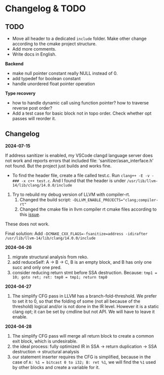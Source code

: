 # Changelog & TODO

## TODO

- Move all header to a dedicated `include` folder. Make other change according to the cmake project structure.
- Add more comments.
- Write docs in English.

**Backend**
- make null pointer constant really NULL instead of 0.
- add typedef for boolean constant
- handle unordered float pointer operation

**Type recovery**
- how to handle dynamic call using function pointer? how to traverse reverse post order?
- Add a test case for basic block not in topo order. Check whether opt passes will reorder it.

## Changelog

**2024-07-15**

If address sanitizer is enabled, my VSCode clangd language server does not work and reports errors that included file: 'sanitizer/asan_interface.h' not found. But the project just builds and works fine.

- To find the header file, create a file called test.c. Run `clang++ -E -v -### -x c++ test.c`. And I found that the header is under `/usr/lib/llvm-14/lib/clang/14.0.0/include`

1. Try to rebuild my debug version of LLVM with compiler-rt. 
   1. Changed the build script: `-DLLVM_ENABLE_PROJECTS="clang;compiler-rt"`
   2. Changed the cmake file in llvm compiler rt cmake files according to this [issue](https://github.com/llvm/llvm-project/issues/67085). 

These does not work.

Final solution: Add `-DCMAKE_CXX_FLAGS=-fsanitize=address -idirafter /usr/lib/llvm-14/lib/clang/14.0.0/include`

**2024-04-26**

1. migrate structural analysis from reko.
2. add reduceSelf: A -> B -> C, B is an empty block, and B has only one succ and only one pred.
3. consider reducing return stmt before SSA destruction. Because: `tmp1 = 10; goto ret; ret: tmp0 = tmp1; return tmp0`

**2024-04-27**
1. The simplify CFG pass in LLVM has a branch-fold-threshold. We prefer to set it to 0, so that the folding of some (not all because of the threshold) logical and/or is not done in the IR level. However it is a static clang opt; it can be set by cmdline but not API. We will have to leave it enable.

**2024-04-28**
1. The simplify CFG pass will merge all return block to create a common exit block, which is undesirable.
2. the ideal process: fully optimized IR in SSA -> return duplication -> SSA destruction -> structural analysis
3. our statement inserter requires the CFG is simplified, because in the case of `A: %1 = bitcast 0 to i32; B: ret %1`, we will find the `%1` used by other blocks and create a variable for it.
